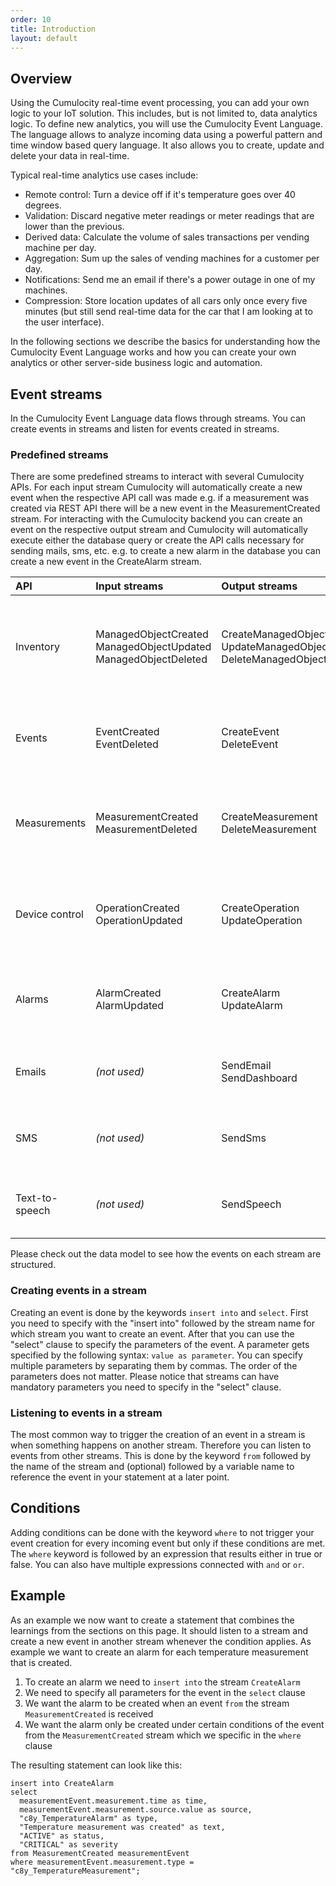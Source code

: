 ```yaml
---
order: 10
title: Introduction
layout: default
---
```


## Overview

Using the Cumulocity real-time event processing, you can add your own logic to your IoT solution. This includes, but is not limited to, data analytics logic. To define new analytics, you will use the Cumulocity Event Language. The language allows to analyze incoming data using a powerful pattern and time window based query language. It also allows you to create, update and delete your data in real-time.

Typical real-time analytics use cases include:
* Remote control: Turn a device off if it's temperature goes over 40 degrees.
* Validation: Discard negative meter readings or meter readings that are lower than the previous.
* Derived data: Calculate the volume of sales transactions per vending machine per day.
* Aggregation: Sum up the sales of vending machines for a customer per day.
* Notifications: Send me an email if there's a power outage in one of my machines.
* Compression: Store location updates of all cars only once every five minutes (but still send real-time data for the car that I am looking at to the user interface).

In the following sections we describe the basics for understanding how the Cumulocity Event Language works and how you can create your own analytics or other server-side business logic and automation.

## Event streams

In the Cumulocity Event Language data flows through streams. You can create events in streams and listen for events created in streams.

### Predefined streams

There are some predefined streams to interact with several Cumulocity APIs. For each input stream Cumulocity will automatically create a new event when the respective API call was made e.g. if a measurement was created via REST API there will be a new event in the MeasurementCreated stream.
For interacting with the Cumulocity backend you can create an event on the respective output stream and Cumulocity will automatically execute either the database query or create the API calls necessary for sending mails, sms, etc. e.g. to create a new alarm in the database you can create a new event in the CreateAlarm stream.

|API|Input streams|Output streams|Description|
|:--|:----------|:-------------|:----------|
|Inventory|ManagedObjectCreated<br/>ManagedObjectUpdated<br/>ManagedObjectDeleted|CreateManagedObject<br/>UpdateManagedObject<br/>DeleteManagedObject|This group of events represents creation, modification or deletion of a single ManagedObject.|
|Events|EventCreated<br/>EventDeleted|CreateEvent<br/>DeleteEvent|This group of events represents creation or deletion of a single Event.|
|Measurements|MeasurementCreated<br/>MeasurementDeleted|CreateMeasurement<br/>DeleteMeasurement|This group of events represents creation or deletion of a single Measurement.|
|Device control|OperationCreated<br/>OperationUpdated|CreateOperation<br/>UpdateOperation|This group of events represents creation or modification of a single Operation.|
|Alarms|AlarmCreated<br/>AlarmUpdated|CreateAlarm<br/>UpdateAlarm|This group of events represents creation or modification of a single Alarm.|
|Emails|*(not used)*|SendEmail<br/>SendDashboard|This group of events represents sending of an email.|
|SMS|*(not used)*|SendSms|This group of events represents sending of a SMS.|
|Text-to-speech|*(not used)*|SendSpeech|This group of events represents initializing of a phone call.|

Please check out the data model to see how the events on each stream are structured.

### Creating events in a stream

Creating an event is done by the keywords `insert into` and `select`. First you need to specify with the "insert into" followed by the stream name for which stream you want to create an event. After that you can use the "select" clause to specify the parameters of the event.
A parameter gets specified by the following syntax: `value as parameter`. You can specify multiple parameters by separating them by commas. The order of the parameters does not matter. Please notice that streams can have mandatory parameters you need to specify in the "select" clause.

### Listening to events in a stream

The most common way to trigger the creation of an event in a stream is when something happens on another stream. Therefore you can listen to events from other streams. This is done by the keyword `from` followed by the name of the stream and (optional) followed by a variable name to reference the event in your statement at a later point.

## Conditions

Adding conditions can be done with the keyword `where` to not trigger your event creation for every incoming event but only if these conditions are met. The `where` keyword is followed by an expression that results either in true or false. You can also have multiple expressions connected with `and` or `or`.

## Example

As an example we now want to create a statement that combines the learnings from the sections on this page. It should listen to a stream and create a new event in another stream whenever the condition applies.
As example we want to create an alarm for each temperature measurement that is created.

1. To create an alarm we need to `insert into` the stream `CreateAlarm`
2. We need to specify all parameters for the event in the `select` clause
3. We want the alarm to be created when an event `from` the stream `MeasurementCreated` is received
4. We want the alarm only be created under certain conditions of the event from the `MeasurementCreated` stream which we specific in the `where` clause

The resulting statement can look like this:

    insert into CreateAlarm
    select
      measurementEvent.measurement.time as time,
      measurementEvent.measurement.source.value as source,
      "c8y_TemperatureAlarm" as type,
      "Temperature measurement was created" as text,
      "ACTIVE" as status,
      "CRITICAL" as severity
    from MeasurementCreated measurementEvent
    where measurementEvent.measurement.type = "c8y_TemperatureMeasurement";
